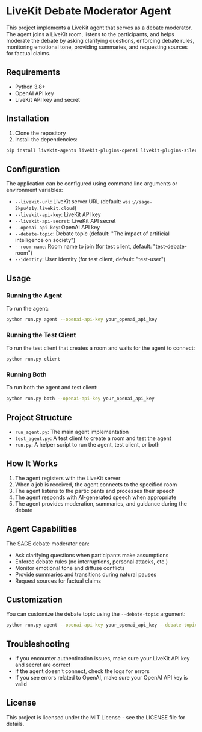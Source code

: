 # LiveKit Debate Moderator Agent

This project implements a LiveKit agent that serves as a debate moderator. The agent joins a LiveKit room, listens to the participants, and helps moderate the debate by asking clarifying questions, enforcing debate rules, monitoring emotional tone, providing summaries, and requesting sources for factual claims.

## Requirements

- Python 3.8+
- OpenAI API key
- LiveKit API key and secret

## Installation

1. Clone the repository
2. Install the dependencies:

```bash
pip install livekit-agents livekit-plugins-openai livekit-plugins-silero python-dotenv pyjwt requests
```

## Configuration

The application can be configured using command line arguments or environment variables:

- `--livekit-url`: LiveKit server URL (default: `wss://sage-2kpu4z1y.livekit.cloud`)
- `--livekit-api-key`: LiveKit API key
- `--livekit-api-secret`: LiveKit API secret
- `--openai-api-key`: OpenAI API key
- `--debate-topic`: Debate topic (default: "The impact of artificial intelligence on society")
- `--room-name`: Room name to join (for test client, default: "test-debate-room")
- `--identity`: User identity (for test client, default: "test-user")

## Usage

### Running the Agent

To run the agent:

```bash
python run.py agent --openai-api-key your_openai_api_key
```

### Running the Test Client

To run the test client that creates a room and waits for the agent to connect:

```bash
python run.py client
```

### Running Both

To run both the agent and test client:

```bash
python run.py both --openai-api-key your_openai_api_key
```

## Project Structure

- `run_agent.py`: The main agent implementation
- `test_agent.py`: A test client to create a room and test the agent
- `run.py`: A helper script to run the agent, test client, or both

## How It Works

1. The agent registers with the LiveKit server
2. When a job is received, the agent connects to the specified room
3. The agent listens to the participants and processes their speech
4. The agent responds with AI-generated speech when appropriate
5. The agent provides moderation, summaries, and guidance during the debate

## Agent Capabilities

The SAGE debate moderator can:

- Ask clarifying questions when participants make assumptions
- Enforce debate rules (no interruptions, personal attacks, etc.)
- Monitor emotional tone and diffuse conflicts
- Provide summaries and transitions during natural pauses
- Request sources for factual claims

## Customization

You can customize the debate topic using the `--debate-topic` argument:

```bash
python run.py agent --openai-api-key your_openai_api_key --debate-topic "Climate change solutions"
```

## Troubleshooting

- If you encounter authentication issues, make sure your LiveKit API key and secret are correct
- If the agent doesn't connect, check the logs for errors
- If you see errors related to OpenAI, make sure your OpenAI API key is valid

## License

This project is licensed under the MIT License - see the LICENSE file for details.
